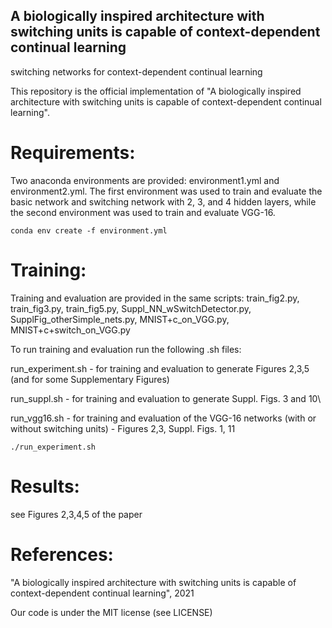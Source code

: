 ## A biologically inspired architecture with switching units is capable of context-dependent continual learning
switching networks for context-dependent continual learning

This repository is the official implementation of "A biologically inspired architecture with switching units is capable of context-dependent continual learning".



# Requirements:

Two anaconda environments are provided:
environment1.yml and environment2.yml. The first environment was used to train and evaluate the basic network and switching network with 2, 3, and 4 hidden layers, while the second environment was used to train and evaluate VGG-16.

`conda env create -f environment.yml`

# Training:
    
Training and evaluation are provided in the same scripts: train_fig2.py, train_fig3.py, train_fig5.py, Suppl_NN_wSwitchDetector.py, SupplFig_otherSimple_nets.py, MNIST+c_on_VGG.py, MNIST+c+switch_on_VGG.py

To run training and evaluation run the following .sh files:

run_experiment.sh - for training and evaluation to generate Figures 2,3,5 (and for some Supplementary Figures)

run_suppl.sh - for training and evaluation to generate Suppl. Figs. 3 and 10\

run_vgg16.sh - for training and evaluation of the VGG-16 networks (with or without switching units) - Figures 2,3, Suppl. Figs. 1, 11


`./run_experiment.sh`

# Results:
    
see Figures 2,3,4,5 of the paper

# References:
"A biologically inspired architecture with switching units is capable of context-dependent continual learning", 2021

Our code is under the MIT license (see LICENSE)